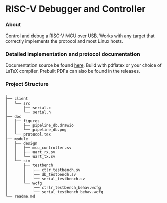 # RISC-V Debugger and Controller #

### About ###
Control and debug a RISC-V MCU over USB. Works with any target that correctly implements the protocol and most Linux hosts.

### Detailed implementation and protocol documentation ###
Documentation source be found [here](https://github.com/trmckay/pipeline-debugger/tree/master/doc). Build with pdflatex or your choice of LaTeX compiler. Prebuilt PDFs can also be found in the releases.

### Project Structure ###
```
.
├── client
│   └── src
│       ├── serial.c
│       └── serial.h
├── doc
│   ├── figures
│   │   ├── pipeline_db.drawio
│   │   └── pipeline_db.png
│   └── protocol.tex
├── module
│   ├── design
│   │   ├── mcu_controller.sv
│   │   ├── uart_rx.sv
│   │   └── uart_tx.sv
│   └── sim
│       ├── testbench
│       │   ├── ctlr_testbench.sv
│       │   ├── db_testbench.sv
│       │   └── serial_testbench.sv
│       └── wcfg
│           ├── ctrlr_testbench_behav.wcfg
│           └── serial_testbench_behav.wcfg
└── readme.md
```
